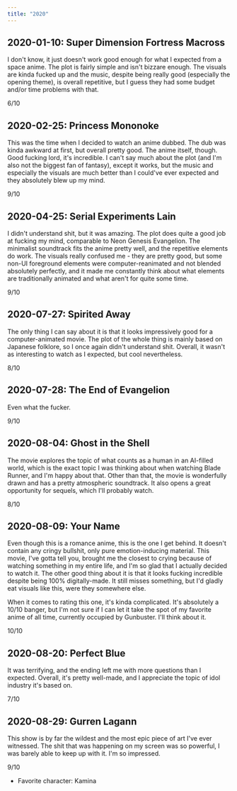 ```yaml
---
title: "2020"
---
```


## 2020-01-10: Super Dimension Fortress Macross

I don't know, it just doesn't work good enough for what I expected
from a space anime. The plot is fairly simple and isn't bizzare
enough. The visuals are kinda fucked up and the music, despite being
really good (especially the opening theme), is overall repetitive, but
I guess they had some budget and/or time problems with that.

6/10

## 2020-02-25: Princess Mononoke

This was the time when I decided to watch an anime dubbed. The dub was
kinda awkward at first, but overall pretty good. The anime itself,
though. Good fucking lord, it's incredible. I can't say much about the
plot (and I'm also not the biggest fan of fantasy), except it works,
but the music and especially the visuals are much better than I
could've ever expected and they absolutely blew up my mind.

9/10

## 2020-04-25: Serial Experiments Lain

I didn't understand shit, but it was amazing. The plot does quite a
good job at fucking my mind, comparable to Neon Genesis Evangelion.
The minimalist soundtrack fits the anime pretty well, and the
repetitive elements do work. The visuals really confused me - they are
pretty good, but some non-UI foreground elements were
computer-reanimated and not blended absolutely perfectly, and it made
me constantly think about what elements are traditionally animated and
what aren't for quite some time.

9/10

## 2020-07-27: Spirited Away

The only thing I can say about it is that it looks impressively good
for a computer-animated movie. The plot of the whole thing is mainly
based on Japanese folklore, so I once again didn't understand shit.
Overall, it wasn't as interesting to watch as I expected, but cool
nevertheless.

8/10

## 2020-07-28: The End of Evangelion

Even what the fucker.

9/10

## 2020-08-04: Ghost in the Shell

The movie explores the topic of what counts as a human in an AI-filled
world, which is the exact topic I was thinking about when watching
Blade Runner, and I'm happy about that. Other than that, the movie is
wonderfully drawn and has a pretty atmospheric soundtrack. It also
opens a great opportunity for sequels, which I'll probably watch.

8/10

## 2020-08-09: Your Name

Even though this is a romance anime, this is the one I get behind. It
doesn't contain any cringy bullshit, only pure emotion-inducing
material. This movie, I've gotta tell you, brought me the closest to
crying because of watching something in my entire life, and I'm so
glad that I actually decided to watch it. The other good thing about
it is that it looks fucking incredible despite being 100%
digitally-made. It still misses something, but I'd gladly eat visuals
like this, were they somewhere else.

When it comes to rating this one, it's kinda complicated. It's
absolutely a 10/10 banger, but I'm not sure if I can let it take the
spot of my favorite anime of all time, currently occupied by
Gunbuster. I'll think about it.

10/10

## 2020-08-20: Perfect Blue

It was terrifying, and the ending left me with more questions than I
expected. Overall, it's pretty well-made, and I appreciate the topic
of idol industry it's based on.

7/10

## 2020-08-29: Gurren Lagann

This show is by far the wildest and the most epic piece of art I've
ever witnessed. The shit that was happening on my screen was so
powerful, I was barely able to keep up with it. I'm so impressed.

9/10

* Favorite character: Kamina
